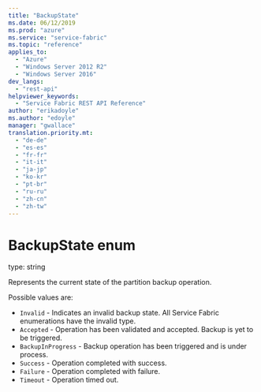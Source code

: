 ```yaml
---
title: "BackupState"
ms.date: 06/12/2019
ms.prod: "azure"
ms.service: "service-fabric"
ms.topic: "reference"
applies_to: 
  - "Azure"
  - "Windows Server 2012 R2"
  - "Windows Server 2016"
dev_langs: 
  - "rest-api"
helpviewer_keywords: 
  - "Service Fabric REST API Reference"
author: "erikadoyle"
ms.author: "edoyle"
manager: "gwallace"
translation.priority.mt: 
  - "de-de"
  - "es-es"
  - "fr-fr"
  - "it-it"
  - "ja-jp"
  - "ko-kr"
  - "pt-br"
  - "ru-ru"
  - "zh-cn"
  - "zh-tw"
---
```

# BackupState enum

type: string

Represents the current state of the partition backup operation.


Possible values are: 

  - `Invalid` - Indicates an invalid backup state. All Service Fabric enumerations have the invalid type.
  - `Accepted` - Operation has been validated and accepted. Backup is yet to be triggered.
  - `BackupInProgress` - Backup operation has been triggered and is under process.
  - `Success` - Operation completed with success.
  - `Failure` - Operation completed with failure.
  - `Timeout` - Operation timed out.

